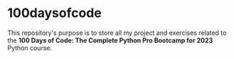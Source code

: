 # 100daysofcode

This repository's purpose is to store all my project and exercises related to the **100 Days of Code: The Complete Python Pro Bootcamp for 2023** Python course.
